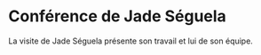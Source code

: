 # Conférence de Jade Séguela #
La visite de Jade Séguela présente son travail et lui de son équipe.
